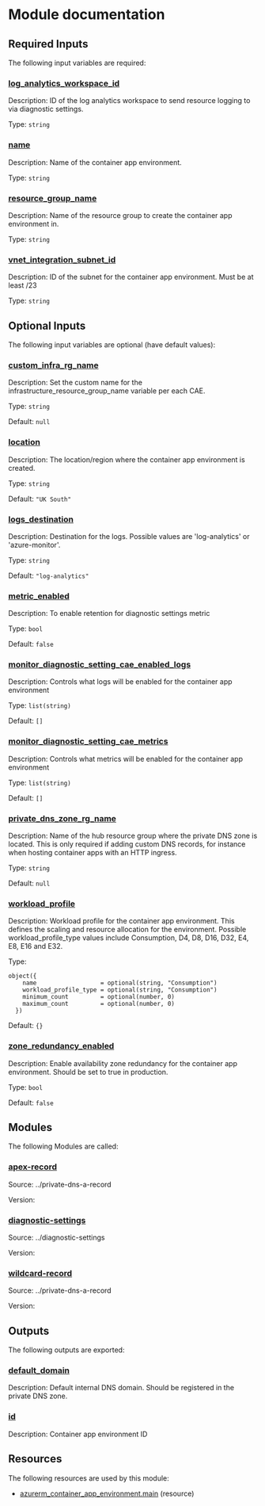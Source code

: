 # Module documentation

## Required Inputs

The following input variables are required:

### <a name="input_log_analytics_workspace_id"></a> [log\_analytics\_workspace\_id](#input\_log\_analytics\_workspace\_id)

Description: ID of the log analytics workspace to send resource logging to via diagnostic settings.

Type: `string`

### <a name="input_name"></a> [name](#input\_name)

Description: Name of the container app environment.

Type: `string`

### <a name="input_resource_group_name"></a> [resource\_group\_name](#input\_resource\_group\_name)

Description: Name of the resource group to create the container app environment in.

Type: `string`

### <a name="input_vnet_integration_subnet_id"></a> [vnet\_integration\_subnet\_id](#input\_vnet\_integration\_subnet\_id)

Description: ID of the subnet for the container app environment. Must be at least /23

Type: `string`

## Optional Inputs

The following input variables are optional (have default values):

### <a name="input_custom_infra_rg_name"></a> [custom\_infra\_rg\_name](#input\_custom\_infra\_rg\_name)

Description: Set the custom name for the infrastructure\_resource\_group\_name variable per each CAE.

Type: `string`

Default: `null`

### <a name="input_location"></a> [location](#input\_location)

Description: The location/region where the container app environment is created.

Type: `string`

Default: `"UK South"`

### <a name="input_logs_destination"></a> [logs\_destination](#input\_logs\_destination)

Description: Destination for the logs. Possible values are 'log-analytics' or 'azure-monitor'.

Type: `string`

Default: `"log-analytics"`

### <a name="input_metric_enabled"></a> [metric\_enabled](#input\_metric\_enabled)

Description: To enable retention for diagnostic settings metric

Type: `bool`

Default: `false`

### <a name="input_monitor_diagnostic_setting_cae_enabled_logs"></a> [monitor\_diagnostic\_setting\_cae\_enabled\_logs](#input\_monitor\_diagnostic\_setting\_cae\_enabled\_logs)

Description: Controls what logs will be enabled for the container app environment

Type: `list(string)`

Default: `[]`

### <a name="input_monitor_diagnostic_setting_cae_metrics"></a> [monitor\_diagnostic\_setting\_cae\_metrics](#input\_monitor\_diagnostic\_setting\_cae\_metrics)

Description: Controls what metrics will be enabled for the container app environment

Type: `list(string)`

Default: `[]`

### <a name="input_private_dns_zone_rg_name"></a> [private\_dns\_zone\_rg\_name](#input\_private\_dns\_zone\_rg\_name)

Description: Name of the hub resource group where the private DNS zone is located. This is only required if adding custom DNS records, for instance when hosting container apps with an HTTP ingress.

Type: `string`

Default: `null`

### <a name="input_workload_profile"></a> [workload\_profile](#input\_workload\_profile)

Description: Workload profile for the container app environment. This defines the scaling and resource allocation for the environment. Possible workload\_profile\_type values include Consumption, D4, D8, D16, D32, E4, E8, E16 and E32.

Type:

```hcl
object({
    name                  = optional(string, "Consumption")
    workload_profile_type = optional(string, "Consumption")
    minimum_count         = optional(number, 0)
    maximum_count         = optional(number, 0)
  })
```

Default: `{}`

### <a name="input_zone_redundancy_enabled"></a> [zone\_redundancy\_enabled](#input\_zone\_redundancy\_enabled)

Description: Enable availability zone redundancy for the container app environment. Should be set to true in production.

Type: `bool`

Default: `false`
## Modules

The following Modules are called:

### <a name="module_apex-record"></a> [apex-record](#module\_apex-record)

Source: ../private-dns-a-record

Version:

### <a name="module_diagnostic-settings"></a> [diagnostic-settings](#module\_diagnostic-settings)

Source: ../diagnostic-settings

Version:

### <a name="module_wildcard-record"></a> [wildcard-record](#module\_wildcard-record)

Source: ../private-dns-a-record

Version:
## Outputs

The following outputs are exported:

### <a name="output_default_domain"></a> [default\_domain](#output\_default\_domain)

Description: Default internal DNS domain. Should be registered in the private DNS zone.

### <a name="output_id"></a> [id](#output\_id)

Description: Container app environment ID
## Resources

The following resources are used by this module:

- [azurerm_container_app_environment.main](https://registry.terraform.io/providers/hashicorp/azurerm/latest/docs/resources/container_app_environment) (resource)
